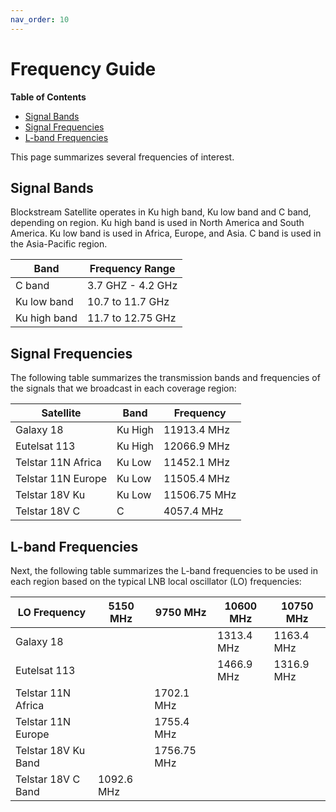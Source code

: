 ```yaml
---
nav_order: 10
---
```


# Frequency Guide

<!-- markdown-toc start - Don't edit this section. Run M-x markdown-toc-generate-toc again -->
**Table of Contents**

- [Signal Bands](#signal-bands)
- [Signal Frequencies](#signal-frequencies)
- [L-band Frequencies](#l-band-frequencies)

<!-- markdown-toc end -->

This page summarizes several frequencies of interest.

## Signal Bands

Blockstream Satellite operates in Ku high band, Ku low band and C band, depending on region. Ku high band is used in North America and South America. Ku low band is used in Africa, Europe, and Asia. C band is used in the Asia-Pacific region.

| Band         | Frequency Range   |
| ------------ | ----------------- |
| C band       | 3.7 GHZ - 4.2 GHz |
| Ku low band  | 10.7 to 11.7 GHz  |
| Ku high band | 11.7 to 12.75 GHz |

## Signal Frequencies

The following table summarizes the transmission bands and frequencies of the signals that we broadcast in each coverage region:

| Satellite          | Band    | Frequency    |
| ------------------ | ------- | ------------ |
| Galaxy 18          | Ku High | 11913.4 MHz  |
| Eutelsat 113       | Ku High | 12066.9 MHz  |
| Telstar 11N Africa | Ku Low  | 11452.1 MHz  |
| Telstar 11N Europe | Ku Low  | 11505.4 MHz  |
| Telstar 18V Ku     | Ku Low  | 11506.75 MHz |
| Telstar 18V C      | C       | 4057.4 MHz   |

## L-band Frequencies

Next, the following table summarizes the L-band frequencies to be used in each region based on the typical LNB local oscillator (LO) frequencies:

| LO Frequency        | 5150 MHz   | 9750 MHz    | 10600 MHz  | 10750 MHz  |
| ------------------- | ---------- | ----------- | ---------- | ---------- |
| Galaxy 18           |            |             | 1313.4 MHz | 1163.4 MHz |
| Eutelsat 113        |            |             | 1466.9 MHz | 1316.9 MHz |
| Telstar 11N Africa  |            | 1702.1 MHz  |            |            |
| Telstar 11N Europe  |            | 1755.4 MHz  |            |            |
| Telstar 18V Ku Band |            | 1756.75 MHz |            |            |
| Telstar 18V C Band  | 1092.6 MHz |             |            |            |

